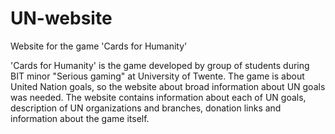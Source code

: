 # UN-website
Website for the game 'Cards for Humanity'

'Cards for Humanity' is the game developed by group of students during BIT minor "Serious gaming" at University of Twente.
The game is about United Nation goals, so the website about broad information about UN goals was needed.
The website contains information about each of UN goals, description of UN organizations and branches,
donation links and information about the game itself.
